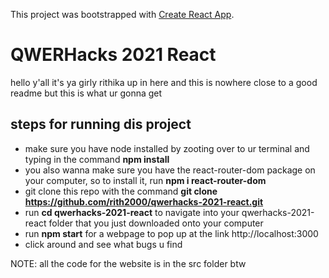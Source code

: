 
This project was bootstrapped with [Create React App](https://github.com/facebook/create-react-app).

# QWERHacks 2021 React

hello y'all it's ya girly rithika up in here and this is nowhere close to a good readme but this is what ur gonna get

## steps for running dis project

* make sure you have node installed by zooting over to ur terminal and typing in the command **npm install**
* you also wanna make sure you have the react-router-dom package on your computer, so to install it, run **npm i react-router-dom**
* git clone this repo with the command **git clone https://github.com/rith2000/qwerhacks-2021-react.git**
* run **cd qwerhacks-2021-react** to navigate into your qwerhacks-2021-react folder that you just downloaded onto your computer
* run **npm start** for a webpage to pop up at the link http://localhost:3000
* click around and see what bugs u find

NOTE: all the code for the website is in the src folder btw

